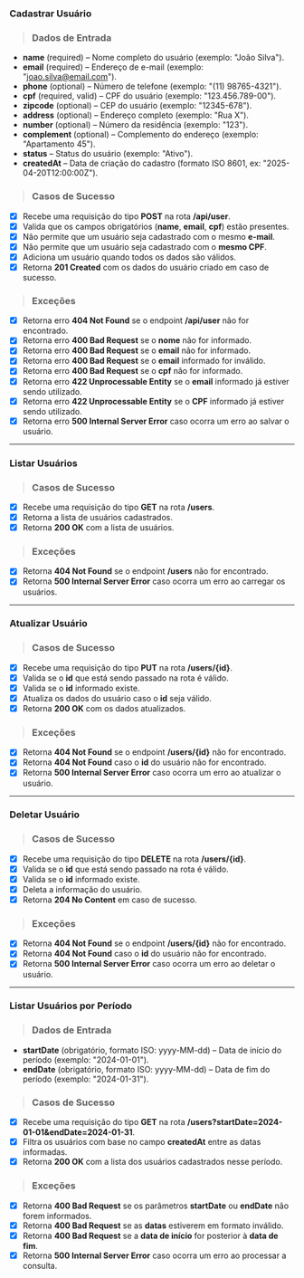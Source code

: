 ### Cadastrar Usuário

> ### Dados de Entrada
* **name** (required) – Nome completo do usuário (exemplo: "João Silva").
* **email** (required) – Endereço de e-mail (exemplo: "joao.silva@email.com").
* **phone** (optional) – Número de telefone (exemplo: "(11) 98765-4321").
* **cpf** (required, valid) – CPF do usuário (exemplo: "123.456.789-00").
* **zipcode** (optional) – CEP do usuário (exemplo: "12345-678").
* **address** (optional) – Endereço completo (exemplo: "Rua X").
* **number** (optional) – Número da residência (exemplo: "123").
* **complement** (optional) – Complemento do endereço (exemplo: "Apartamento 45").
* **status** – Status do usuário (exemplo: "Ativo").
* **createdAt** – Data de criação do cadastro (formato ISO 8601, ex: "2025-04-20T12:00:00Z").

> ### Casos de Sucesso
* [X] Recebe uma requisição do tipo **POST** na rota **/api/user**.
* [X] Valida que os campos obrigatórios (**name**, **email**, **cpf**) estão presentes.
* [X] Não permite que um usuário seja cadastrado com o mesmo **e-mail**.
* [X] Não permite que um usuário seja cadastrado com o **mesmo CPF**.
* [X] Adiciona um usuário quando todos os dados são válidos.
* [X] Retorna **201 Created** com os dados do usuário criado em caso de sucesso.

> ### Exceções
* [X] Retorna erro **404 Not Found** se o endpoint **/api/user** não for encontrado.
* [X] Retorna erro **400 Bad Request** se o **nome** não for informado.
* [X] Retorna erro **400 Bad Request** se o **email** não for informado.
* [X] Retorna erro **400 Bad Request** se o **email** informado for inválido.
* [X] Retorna erro **400 Bad Request** se o **cpf** não for informado.
* [X] Retorna erro **422 Unprocessable Entity** se o **email** informado já estiver sendo utilizado.
* [X] Retorna erro **422 Unprocessable Entity** se o **CPF** informado já estiver sendo utilizado.
* [X] Retorna erro **500 Internal Server Error** caso ocorra um erro ao salvar o usuário.

---

### Listar Usuários

> ### Casos de Sucesso
* [X] Recebe uma requisição do tipo **GET** na rota **/users**.
* [X] Retorna a lista de usuários cadastrados.
* [X] Retorna **200 OK** com a lista de usuários.

> ### Exceções
* [X] Retorna **404 Not Found** se o endpoint **/users** não for encontrado.
* [X] Retorna **500 Internal Server Error** caso ocorra um erro ao carregar os usuários.

---

### Atualizar Usuário

> ### Casos de Sucesso
* [X] Recebe uma requisição do tipo **PUT** na rota **/users/{id}**.
* [X] Valida se o **id** que está sendo passado na rota é válido.
* [X] Valida se o **id** informado existe.
* [X] Atualiza os dados do usuário caso o **id** seja válido.
* [X] Retorna **200 OK** com os dados atualizados.

> ### Exceções
* [X] Retorna **404 Not Found** se o endpoint **/users/{id}** não for encontrado.
* [X] Retorna **404 Not Found** caso o **id** do usuário não for encontrado.
* [X] Retorna **500 Internal Server Error** caso ocorra um erro ao atualizar o usuário.

---

### Deletar Usuário

> ### Casos de Sucesso
* [X] Recebe uma requisição do tipo **DELETE** na rota **/users/{id}**.
* [X] Valida se o **id** que está sendo passado na rota é válido.
* [X] Valida se o **id** informado existe.
* [X] Deleta a informação do usuário.
* [X] Retorna **204 No Content** em caso de sucesso.

> ### Exceções
* [X] Retorna **404 Not Found** se o endpoint **/users/{id}** não for encontrado.
* [X] Retorna **404 Not Found** caso o **id** do usuário não for encontrado.
* [X] Retorna **500 Internal Server Error** caso ocorra um erro ao deletar o usuário.

---

### Listar Usuários por Período

> ### Dados de Entrada
* **startDate** (obrigatório, formato ISO: yyyy-MM-dd) – Data de início do período (exemplo: "2024-01-01").
* **endDate** (obrigatório, formato ISO: yyyy-MM-dd) – Data de fim do período (exemplo: "2024-01-31").

> ### Casos de Sucesso
* [X] Recebe uma requisição do tipo **GET** na rota **/users?startDate=2024-01-01&endDate=2024-01-31**.
* [X] Filtra os usuários com base no campo **createdAt** entre as datas informadas.
* [X] Retorna **200 OK** com a lista dos usuários cadastrados nesse período.

> ### Exceções
* [X] Retorna **400 Bad Request** se os parâmetros **startDate** ou **endDate** não forem informados.
* [X] Retorna **400 Bad Request** se as **datas** estiverem em formato inválido.
* [X] Retorna **400 Bad Request** se a **data de início** for posterior à **data de fim**.
* [X] Retorna **500 Internal Server Error** caso ocorra um erro ao processar a consulta.
